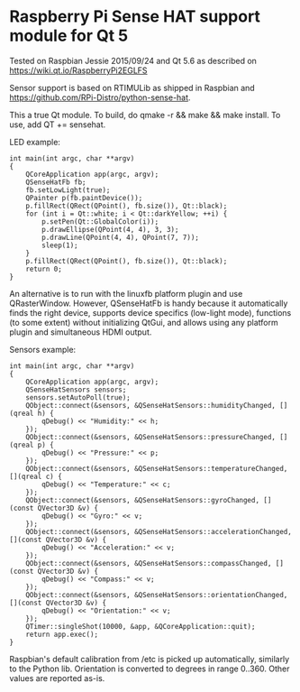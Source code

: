 Raspberry Pi Sense HAT support module for Qt 5
==============================================

Tested on Raspbian Jessie 2015/09/24 and Qt 5.6 as described on https://wiki.qt.io/RaspberryPi2EGLFS

Sensor support is based on RTIMULib as shipped in Raspbian and https://github.com/RPi-Distro/python-sense-hat.

This a true Qt module. To build, do qmake -r && make && make install. To use, add QT += sensehat.

LED example:

    int main(int argc, char **argv)
    {
        QCoreApplication app(argc, argv);
        QSenseHatFb fb;
        fb.setLowLight(true);
        QPainter p(fb.paintDevice());
        p.fillRect(QRect(QPoint(), fb.size()), Qt::black);
        for (int i = Qt::white; i < Qt::darkYellow; ++i) {
            p.setPen(Qt::GlobalColor(i));
            p.drawEllipse(QPoint(4, 4), 3, 3);
            p.drawLine(QPoint(4, 4), QPoint(7, 7));
            sleep(1);
        }
        p.fillRect(QRect(QPoint(), fb.size()), Qt::black);
        return 0;
    }

An alternative is to run with the linuxfb platform plugin and use QRasterWindow. However,
QSenseHatFb is handy because it automatically finds the right device, supports device
specifics (low-light mode), functions (to some extent) without initializing QtGui, and
allows using any platform plugin and simultaneous HDMI output.

Sensors example:

    int main(int argc, char **argv)
    {
        QCoreApplication app(argc, argv);
        QSenseHatSensors sensors;
        sensors.setAutoPoll(true);
        QObject::connect(&sensors, &QSenseHatSensors::humidityChanged, [](qreal h) {
            qDebug() << "Humidity:" << h;
        });
        QObject::connect(&sensors, &QSenseHatSensors::pressureChanged, [](qreal p) {
            qDebug() << "Pressure:" << p;
        });
        QObject::connect(&sensors, &QSenseHatSensors::temperatureChanged, [](qreal c) {
            qDebug() << "Temperature:" << c;
        });
        QObject::connect(&sensors, &QSenseHatSensors::gyroChanged, [](const QVector3D &v) {
            qDebug() << "Gyro:" << v;
        });
        QObject::connect(&sensors, &QSenseHatSensors::accelerationChanged, [](const QVector3D &v) {
            qDebug() << "Acceleration:" << v;
        });
        QObject::connect(&sensors, &QSenseHatSensors::compassChanged, [](const QVector3D &v) {
            qDebug() << "Compass:" << v;
        });
        QObject::connect(&sensors, &QSenseHatSensors::orientationChanged, [](const QVector3D &v) {
            qDebug() << "Orientation:" << v;
        });
        QTimer::singleShot(10000, &app, &QCoreApplication::quit);
        return app.exec();
    }

Raspbian's default calibration from /etc is picked up automatically, similarly to the Python
lib. Orientation is converted to degrees in range 0..360. Other values are reported as-is.
